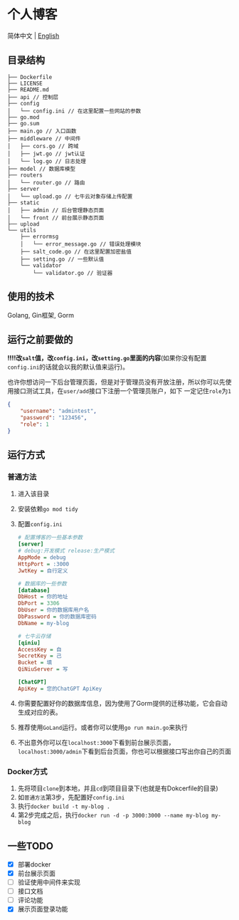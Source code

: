 # 个人博客
简体中文 | [English](./README_CN.md)

目录结构
---

```
├── Dockerfile
├── LICENSE 
├── README.md
├── api // 控制层
├── config
│   └── config.ini // 在这里配置一些网站的参数
├── go.mod
├── go.sum
├── main.go // 入口函数
├── middleware // 中间件
│   ├── cors.go // 跨域
│   ├── jwt.go // jwt认证
│   └── log.go // 日志处理
├── model // 数据库模型
├── routers
│   └── router.go // 路由
├── server
│   └── upload.go // 七牛云对象存储上传配置
├── static
│   ├── admin // 后台管理静态页面
│   └── front // 前台展示静态页面
├── upload
└── utils
    ├── errormsg
    │   └── error_message.go // 错误处理模块
    ├── salt_code.go // 在这里配置加密盐值
    ├── setting.go // 一些默认值
    └── validator
        └── validator.go // 验证器
```



## 使用的技术

Golang, Gin框架, Gorm

## 运行之前要做的

**‼️‼️改`salt`值，改`config.ini`，改`setting.go`里面的内容**(如果你没有配置`config.ini`的话就会以我的默认值来运行)。

也许你想访问一下后台管理页面，但是对于管理员没有开放注册，所以你可以先使用接口测试工具，在`user/add`接口下注册一个管理员账户，如下
一定记住`role`为`1`

```json
{
    "username": "admintest",
    "password": "123456",
    "role": 1
}
```

## 运行方式

### 普通方法

1. 进入该目录

2. 安装依赖`go mod tidy`

3. 配置`config.ini`

   ```ini
   # 配置博客的一些基本参数
   [server]
   # debug:开发模式 release:生产模式
   AppMode = debug
   HttpPort = :3000
   JwtKey = 自行定义
   
   # 数据库的一些参数
   [database]
   DbHost = 你的地址
   DbPort = 3306
   DbUser = 你的数据库用户名
   DbPassword = 你的数据库密码
   DbName = my-blog
   
   # 七牛云存储
   [qiniu]
   AccessKey = 自
   SecretKey = 己
   Bucket = 填
   QiNiuServer = 写
   
   [ChatGPT]
   ApiKey = 您的ChatGPT ApiKey
   ```

4. 你需要配置好你的数据库信息，因为使用了Gorm提供的迁移功能，它会自动生成对应的表。

5. 推荐使用`GoLand`运行。或者你可以使用`go run main.go`来执行

6. 不出意外你可以在`localhost:3000`下看到前台展示页面，`localhost:3000/admin`下看到后台页面，你也可以根据接口写出你自己的页面

### Docker方式

1. 先将项目`clone`到本地，并且`cd`到项目目录下(也就是有Dokcerfile的目录)
1. 如`普通方法`第3步，先配置好`config.ini`
2. 执行`docker build -t my-blog .`
3. 第2步完成之后，执行`docker run -d -p 3000:3000 --name my-blog my-blog`

## 一些TODO

- [x] 部署docker
- [x] 前台展示页面
- [ ] 验证使用中间件来实现
- [ ] 接口文档
- [ ] 评论功能
- [x] 展示页面登录功能
